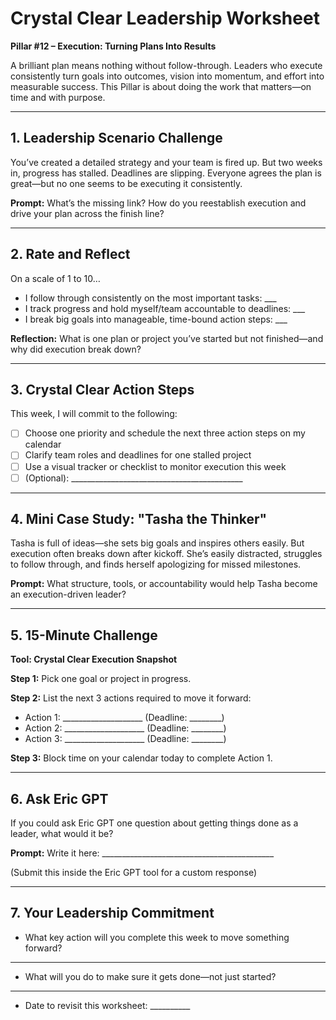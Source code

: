 # Crystal Clear Leadership Worksheet

**Pillar #12 – Execution: Turning Plans Into Results**

A brilliant plan means nothing without follow-through. Leaders who execute consistently turn goals into outcomes, vision into momentum, and effort into measurable success. This Pillar is about doing the work that matters—on time and with purpose.

---

## 1. Leadership Scenario Challenge

You’ve created a detailed strategy and your team is fired up. But two weeks in, progress has stalled. Deadlines are slipping. Everyone agrees the plan is great—but no one seems to be executing it consistently.

**Prompt:**
What’s the missing link? How do you reestablish execution and drive your plan across the finish line?

---

## 2. Rate and Reflect

On a scale of 1 to 10…

* I follow through consistently on the most important tasks: \_\_\_
* I track progress and hold myself/team accountable to deadlines: \_\_\_
* I break big goals into manageable, time-bound action steps: \_\_\_

**Reflection:**
What is one plan or project you’ve started but not finished—and why did execution break down?

---

## 3. Crystal Clear Action Steps

This week, I will commit to the following:

* [ ] Choose one priority and schedule the next three action steps on my calendar
* [ ] Clarify team roles and deadlines for one stalled project
* [ ] Use a visual tracker or checklist to monitor execution this week
* [ ] (Optional): \_\_\_\_\_\_\_\_\_\_\_\_\_\_\_\_\_\_\_\_\_\_\_\_\_\_\_\_\_\_\_\_\_\_\_\_\_\_\_\_\_\_\_

---

## 4. Mini Case Study: "Tasha the Thinker"

Tasha is full of ideas—she sets big goals and inspires others easily. But execution often breaks down after kickoff. She’s easily distracted, struggles to follow through, and finds herself apologizing for missed milestones.

**Prompt:**
What structure, tools, or accountability would help Tasha become an execution-driven leader?

---

## 5. 15-Minute Challenge

**Tool: Crystal Clear Execution Snapshot**

**Step 1:** Pick one goal or project in progress.

**Step 2:** List the next 3 actions required to move it forward:

* Action 1: \_\_\_\_\_\_\_\_\_\_\_\_\_\_\_\_\_\_\_\_ (Deadline: \_\_\_\_\_\_\_\_)
* Action 2: \_\_\_\_\_\_\_\_\_\_\_\_\_\_\_\_\_\_\_\_ (Deadline: \_\_\_\_\_\_\_\_)
* Action 3: \_\_\_\_\_\_\_\_\_\_\_\_\_\_\_\_\_\_\_\_ (Deadline: \_\_\_\_\_\_\_\_)

**Step 3:** Block time on your calendar today to complete Action 1.

---

## 6. Ask Eric GPT

If you could ask Eric GPT one question about getting things done as a leader, what would it be?

**Prompt:**
Write it here: \_\_\_\_\_\_\_\_\_\_\_\_\_\_\_\_\_\_\_\_\_\_\_\_\_\_\_\_\_\_\_\_\_\_\_\_\_\_\_\_\_\_\_

(Submit this inside the Eric GPT tool for a custom response)

---

## 7. Your Leadership Commitment

* What key action will you complete this week to move something forward?

---

* What will you do to make sure it gets done—not just started?

---

* Date to revisit this worksheet: \_\_\_\_\_\_\_\_\_\_
